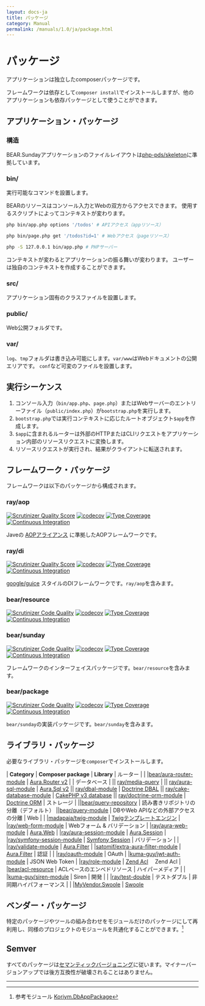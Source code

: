 ```yaml
---
layout: docs-ja
title: パッケージ
category: Manual
permalink: /manuals/1.0/ja/package.html
---
```


# パッケージ

アプリケーションは独立したcomposerパッケージです。

フレームワークは依存として`composer install`でインストールしますが、他のアプリケーションも依存パッケージとして使うことができます。

## アプリケーション・パッケージ

### 構造

BEAR.Sundayアプリケーションのファイルレイアウトは[php-pds/skeleton](https://github.com/php-pds/skeleton)に準拠しています。

### bin/

実行可能なコマンドを設置します。

BEARのリソースはコンソール入力とWebの双方からアクセスできます。
使用するスクリプトによってコンテキストが変わります。

```bash
php bin/app.php options '/todos' # APIアクセス（appリソース）
```

```bash
php bin/page.php get '/todos?id=1' # Webアクセス（pageリソース）
```

```bash
php -S 127.0.0.1 bin/app.php # PHPサーバー
```

コンテキストが変わるとアプリケーションの振る舞いが変わります。
ユーザーは独自のコンテキストを作成することができます。

### src/

アプリケーション固有のクラスファイルを設置します。

### public/

Web公開フォルダです。

### var/

`log`、`tmp`フォルダは書き込み可能にします。`var/www`はWebドキュメントの公開エリアです。
`conf`など可変のファイルを設置します。

## 実行シーケンス

1. コンソール入力（`bin/app.php`、`page.php`）またはWebサーバーのエントリーファイル（`public/index.php`）が`bootstrap.php`を実行します。
2. `bootstrap.php`では実行コンテキストに応じたルートオブジェクト`$app`を作成します。
3. `$app`に含まれるルーターは外部のHTTPまたはCLIリクエストをアプリケーション内部のリソースリクエストに変換します。
4. リソースリクエストが実行され、結果がクライアントに転送されます。

## フレームワーク・パッケージ

フレームワークは以下のパッケージから構成されます。

### ray/aop
[![Scrutinizer Quality Score](https://scrutinizer-ci.com/g/ray-di/Ray.Aop/badges/quality-score.png?b=2.x)](https://scrutinizer-ci.com/g/ray-di/Ray.Aop/)
[![codecov](https://codecov.io/gh/ray-di/Ray.Aop/branch/2.x/graph/badge.svg?token=eh3c9AF4Mr)](https://codecov.io/gh/ray-di/Ray.Aop)
[![Type Coverage](https://shepherd.dev/github/ray-di/Ray.Aop/coverage.svg)](https://shepherd.dev/github/ray-di/Ray.Aop)
[![Continuous Integration](https://github.com/ray-di/Ray.Aop/actions/workflows/continuous-integration.yml/badge.svg)](https://github.com/ray-di/Ray.Aop/actions/workflows/continuous-integration.yml)

Javeの [AOPアライアンス](http://aopalliance.sourceforge.net/) に準拠したAOPフレームワークです。

### ray/di
[![Scrutinizer Quality Score](https://scrutinizer-ci.com/g/ray-di/Ray.Di/badges/quality-score.png?b=2.x)](https://scrutinizer-ci.com/g/ray-di/Ray.Di/)
[![codecov](https://codecov.io/gh/ray-di/Ray.Di/branch/2.x/graph/badge.svg?token=eh3c9AF4Mr)](https://codecov.io/gh/ray-di/Ray.Di)
[![Type Coverage](https://shepherd.dev/github/ray-di/Ray.Di/coverage.svg)](https://shepherd.dev/github/ray-di/Ray.Di)
[![Continuous Integration](https://github.com/ray-di/Ray.Di/actions/workflows/continuous-integration.yml/badge.svg)](https://github.com/ray-di/Ray.Di/actions/workflows/continuous-integration.yml)

[google/guice](https://github.com/google/guice) スタイルのDIフレームワークです。`ray/aop`を含みます。

### bear/resource
[![Scrutinizer Code Quality](https://scrutinizer-ci.com/g/bearsunday/BEAR.Resource/badges/quality-score.png?b=1.x)](https://scrutinizer-ci.com/g/bearsunday/BEAR.Resource/?branch=1.x)
[![codecov](https://codecov.io/gh/bearsunday/BEAR.Resource/branch/1.x/graph/badge.svg?token=eh3c9AF4Mr)](https://codecov.io/gh/bearsunday/BEAR.Resource)
[![Type Coverage](https://shepherd.dev/github/bearsunday/BEAR.Resource/coverage.svg)](https://shepherd.dev/github/bearsunday/BEAR.Resource)
[![Continuous Integration](https://github.com/bearsunday/BEAR.Resource/actions/workflows/continuous-integration.yml/badge.svg)](https://github.com/bearsunday/BEAR.Resource/actions/workflows/continuous-integration.yml)

### bear/sunday
[![Scrutinizer Code Quality](https://scrutinizer-ci.com/g/bearsunday/BEAR.Sunday/badges/quality-score.png?b=1.x)](https://scrutinizer-ci.com/g/bearsunday/BEAR.Sunday/?branch=1.x)
[![codecov](https://codecov.io/gh/bearsunday/BEAR.Sunday/branch/1.x/graph/badge.svg?token=eh3c9AF4Mr)](https://codecov.io/gh/bearsunday/BEAR.Sunday)
[![Type Coverage](https://shepherd.dev/github/bearsunday/BEAR.Sunday/coverage.svg)](https://shepherd.dev/github/bearsunday/BEAR.Sunday)
[![Continuous Integration](https://github.com/bearsunday/BEAR.Sunday/actions/workflows/continuous-integration.yml/badge.svg)](https://github.com/bearsunday/BEAR.Sunday/actions/workflows/continuous-integration.yml)

フレームワークのインターフェイスパッケージです。`bear/resource`を含みます。

### bear/package
[![Scrutinizer Code Quality](https://scrutinizer-ci.com/g/bearsunday/BEAR.Package/badges/quality-score.png?b=1.x)](https://scrutinizer-ci.com/g/bearsunday/BEAR.Package/?branch=1.x)
[![codecov](https://codecov.io/gh/bearsunday/BEAR.Package/branch/1.x/graph/badge.svg?token=eh3c9AF4Mr)](https://codecov.io/gh/bearsunday/BEAR.Pacakge)
[![Type Coverage](https://shepherd.dev/github/bearsunday/BEAR.Package/coverage.svg)](https://shepherd.dev/github/bearsunday/BEAR.Package)
[![Continuous Integration](https://github.com/bearsunday/BEAR.Package/actions/workflows/continuous-integration.yml/badge.svg)](https://github.com/bearsunday/BEAR.Package/actions/workflows/continuous-integration.yml)

`bear/sunday`の実装パッケージです。`bear/sunday`を含みます。

## ライブラリ・パッケージ

必要なライブラリ・パッケージを`composer`でインストールします。

| **Category** | **Composer package** | **Library**
| ルーター |
| |[bear/aura-router-module](https://github.com/bearsunday/BEAR.AuraRouterModule) | [Aura.Router v2](https://github.com/auraphp/Aura.Router/tree/2.x) |
| データベース |
|| [ray/media-query](https://github.com/ray-di/Ray.MediaQuery) |
|| [ray/aura-sql-module](https://github.com/ray-di/Ray.AuraSqlModule) | [Aura.Sql v2](https://github.com/auraphp/Aura.Sql/tree/2.x)
|| [ray/dbal-module](https://github.com/ray-di/Ray.DbalModule) | [Doctrine DBAL](https://github.com/doctrine/dbal)
|| [ray/cake-database-module](https://github.com/ray-di/Ray.CakeDbModule) | [CakePHP v3 database](https://github.com/cakephp/database)
|| [ray/doctrine-orm-module](https://github.com/kawanamiyuu/Ray.DoctrineOrmModule) | [Doctrine ORM](https://github.com/doctrine/doctrine2)
| ストレージ |
||[bear/query-repository](https://github.com/bearsunday/BEAR.QueryRepository) | 読み書きリポジトリの分離（デフォルト）
||[bear/query-module](https://github.com/ray-di/Ray.QueryModule) | DBやWeb APIなどの外部アクセスの分離
| Web |
| |[madapaja/twig-module](http://bearsunday.github.io/manuals/1.0/ja/html.html) | [Twigテンプレートエンジン](http://twig.sensiolabs.org/)
| |[ray/web-form-module](http://bearsunday.github.io/manuals/1.0/ja/form.html) | Webフォーム & バリデーション
| |[ray/aura-web-module](https://github.com/Ray-Di/Ray.AuraWebModule) | [Aura.Web](https://github.com/auraphp/Aura.Web)
| |[ray/aura-session-module](https://github.com/ray-di/Ray.AuraSessionModule) | [Aura.Session](https://github.com/auraphp/Aura.Session)
| |[ray/symfony-session-module](https://github.com/kawanamiyuu/Ray.SymfonySessionModule) | [Symfony Session](https://github.com/symfony/http-foundation/tree/master/Session)
| バリデーション |
| |[ray/validate-module](https://github.com/ray-di/Ray.ValidateModule) | [Aura.Filter](https://github.com/auraphp/Aura.Filter)
| |[satomif/extra-aura-filter-module](https://github.com/satomif/ExtraAuraFilterModule) | [Aura.Filter](https://github.com/auraphp/Aura.Filter)
| 認証 |
| |[ray/oauth-module](https://github.com/Ray-Di/Ray.OAuthModule) | OAuth
| |[kuma-guy/jwt-auth-module](https://github.com/kuma-guy/BEAR.JwtAuthModule) | JSON Web Token
| |[ray/role-module](https://github.com/ray-di/Ray.RoleModule) | [Zend Acl](https://github.com/zendframework/zend-permissions-acl)　 Zend Acl
| |[bear/acl-resource](https://github.com/bearsunday/BEAR.AclResource) | ACLベースのエンベドリソース
| ハイパーメディア |
| |[kuma-guy/siren-module](https://github.com/kuma-guy/BEAR.SirenModule) | Siren
|  開発 |
| |[ray/test-double](https://github.com/ray-di/Ray.TestDouble) | テストダブル
|  非同期ハイパフォーマンス |
| |[MyVendor.Swoole](https://github.com/bearsunday/MyVendor.Swoole) | [Swoole](https://github.com/swoole/swoole-src)

## ベンダー・パッケージ

特定のパッケージやツールの組み合わせをモジュールだけのパッケージにして再利用し、同様のプロジェクトのモジュールを共通化することができます。[^1]

## Semver

すべてのパッケージは[セマンティックバージョニング](https://semver.org/lang/ja/)に従います。マイナーバージョンアップでは後方互換性が破壊されることはありません。

---

[^1]: 参考モジュール [Koriym.DbAppPackage](https://github.com/koriym/Koriym.DbAppPackage)
